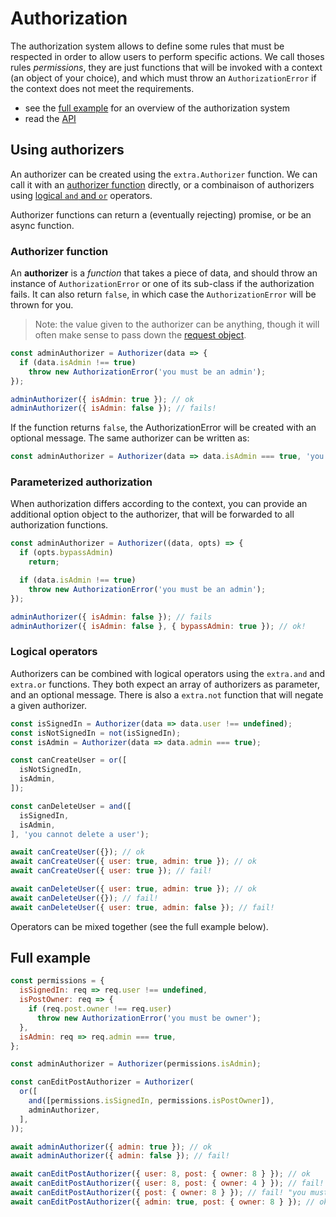 # Authorization

The authorization system allows to define some rules that must be respected in
order to allow users to perform specific actions. We call thoses rules
*permissions*, they are just functions that will be invoked with a context (an
object of your choice), and which must throw an `AuthorizationError` if the
context does not meet the requirements.

- see the [full example](#full-example) for an overview of the authorization system
- read the [API](./api.md#authorization)

## Using authorizers

An authorizer can be created using the `extra.Authorizer` function. We can call
it with an [authorizer function](#authorizer-function) directly, or a
combinaison of authorizers using [logical `and` and `or`](#logical-operators)
operators.

Authorizer functions can return a (eventually rejecting) promise, or be an
async function.

### Authorizer function

An **authorizer** is a *function* that takes a piece of data, and should throw
an instance of `AuthorizationError` or one of its sub-class if the authorization
fails. It can also return `false`, in which case the `AuthorizationError` will
be thrown for you.

> Note: the value given to the authorizer can be anything, though it will often
> make sense to pass down the [request object](http://expressjs.com/en/4x/api.html#req).

```js
const adminAuthorizer = Authorizer(data => {
  if (data.isAdmin !== true)
    throw new AuthorizationError('you must be an admin');
});

adminAuthorizer({ isAdmin: true }); // ok
adminAuthorizer({ isAdmin: false }); // fails!
```

If the function returns `false`, the AuthorizationError will be created with an
optional message. The same authorizer can be written as:

```js
const adminAuthorizer = Authorizer(data => data.isAdmin === true, 'you must be an admin');
```

### Parameterized authorization

When authorization differs according to the context, you can provide an
additional option object to the authorizer, that will be forwarded to all
authorization functions.

```js
const adminAuthorizer = Authorizer((data, opts) => {
  if (opts.bypassAdmin)
    return;

  if (data.isAdmin !== true)
    throw new AuthorizationError('you must be an admin');
});

adminAuthorizer({ isAdmin: false }); // fails
adminAuthorizer({ isAdmin: false }, { bypassAdmin: true }); // ok!
```

### Logical operators

Authorizers can be combined with logical operators using the `extra.and` and
`extra.or` functions. They both expect an array of authorizers as parameter,
and an optional message. There is also a `extra.not` function that will negate
a given authorizer.

```js
const isSignedIn = Authorizer(data => data.user !== undefined);
const isNotSignedIn = not(isSignedIn);
const isAdmin = Authorizer(data => data.admin === true);

const canCreateUser = or([
  isNotSignedIn,
  isAdmin,
]);

const canDeleteUser = and([
  isSignedIn,
  isAdmin,
], 'you cannot delete a user');

await canCreateUser({}); // ok
await canCreateUser({ user: true, admin: true }); // ok
await canCreateUser({ user: true }); // fail!

await canDeleteUser({ user: true, admin: true }); // ok
await canDeleteUser({}); // fail!
await canDeleteUser({ user: true, admin: false }); // fail!
```

Operators can be mixed together (see the full example below).

## Full example

```js
const permissions = {
  isSignedIn: req => req.user !== undefined,
  isPostOwner: req => {
    if (req.post.owner !== req.user)
      throw new AuthorizationError('you must be owner');
  },
  isAdmin: req => req.admin === true,
};

const adminAuthorizer = Authorizer(permissions.isAdmin);

const canEditPostAuthorizer = Authorizer(
  or([
    and([permissions.isSignedIn, permissions.isPostOwner]),
    adminAuthorizer,
  ],
));

await adminAuthorizer({ admin: true }); // ok
await adminAuthorizer({ admin: false }); // fail!

await canEditPostAuthorizer({ user: 8, post: { owner: 8 } }); // ok
await canEditPostAuthorizer({ user: 8, post: { owner: 4 } }); // fail!
await canEditPostAuthorizer({ post: { owner: 8 } }); // fail! "you must be owner"
await canEditPostAuthorizer({ admin: true, post: { owner: 8 } }); // ok
```
